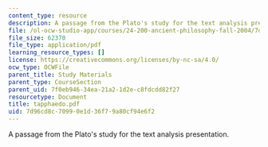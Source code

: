 ```yaml
---
content_type: resource
description: A passage from the Plato's study for the text analysis presentation.
file: /ol-ocw-studio-app/courses/24-200-ancient-philosophy-fall-2004/7d96cd8c70990e1d36f79a80cf94e6f2_tapphaedo.pdf
file_size: 62370
file_type: application/pdf
learning_resource_types: []
license: https://creativecommons.org/licenses/by-nc-sa/4.0/
ocw_type: OCWFile
parent_title: Study Materials
parent_type: CourseSection
parent_uid: 7f0eb946-34ea-21a2-1d2e-c8fdcdd82f27
resourcetype: Document
title: tapphaedo.pdf
uid: 7d96cd8c-7099-0e1d-36f7-9a80cf94e6f2
---
```

A passage from the Plato's study for the text analysis presentation.